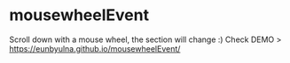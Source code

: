 # mousewheelEvent

Scroll down with a mouse wheel, the section will change :)
Check DEMO > https://eunbyulna.github.io/mousewheelEvent/
